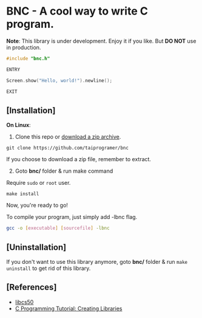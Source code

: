 # BNC - A cool way to write C program.

**Note**: This library is under development. Enjoy it if you like. But **DO NOT** use in production.

```c
#include "bnc.h"

ENTRY

Screen.show("Hello, world!").newline();

EXIT
```

## [Installation]

**On Linux**:

1. Clone this repo or [download a zip archive](https://github.com/taiprogramer/bnc/archive/master.zip).

```
git clone https://github.com/taiprogramer/bnc
```

If you choose to download a zip file, remember to extract.

2. Goto **bnc/** folder & run make command

Require `sudo` or `root` user.

```
make install
```

Now, you're ready to go!

To compile your program, just simply add -lbnc flag.

```bash
gcc -o [executable] [sourcefile] -lbnc
```

## [Uninstallation]

If you don't want to use this library anymore, goto **bnc/** folder & run `make uninstall` to get rid of this library.

## [References]
- [libcs50](https://github.com/cs50/libcs50)
- [C Programming Tutorial: Creating Libraries](https://randu.org/tutorials/c/libraries.php)

